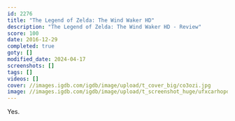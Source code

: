 ```yaml
---
id: 2276
title: "The Legend of Zelda: The Wind Waker HD"
description: "The Legend of Zelda: The Wind Waker HD - Review"
score: 100
date: 2016-12-29
completed: true
goty: []
modified_date: 2024-04-17
screenshots: []
tags: []
videos: []
cover: //images.igdb.com/igdb/image/upload/t_cover_big/co3ozi.jpg
image: //images.igdb.com/igdb/image/upload/t_screenshot_huge/ufxcarhopdgganl26on6.jpg
---
```

Yes.